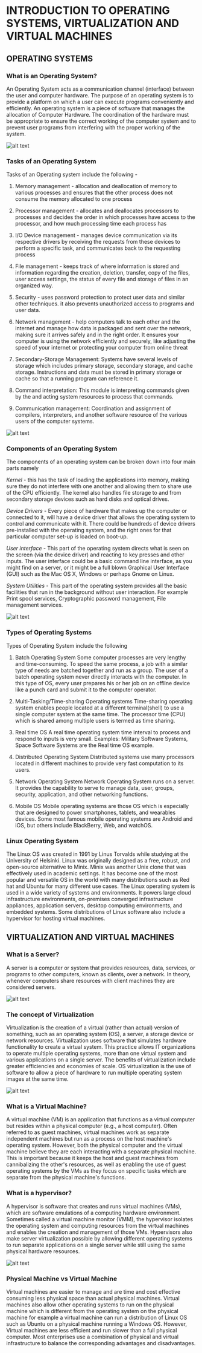 # INTRODUCTION TO OPERATING SYSTEMS, VIRTUALIZATION AND VIRTUAL MACHINES

## OPERATING SYSTEMS
### What is an Operating System?
An Operating System acts as a communication channel (interface) between the user and computer hardware. The purpose of an operating system is to provide a platform on which a user can execute programs conveniently and efficiently. An operating system is a piece of software that manages the allocation of Computer Hardware. The coordination of the hardware must be appropriate to ensure the correct working of the computer system and to prevent user programs from interfering with the proper working of the system. 

![alt text](Images/os1.png)


 ### Tasks of an Operating System
Tasks of an Operating system include the following - 
1. Memory management - allocation and deallocation of memory to various processes and ensures that the other process does not consume the memory allocated to one process

2. Processor management - allocates and deallocates processors to processes and decides the order in which processes have access to the processor, and how much processing time each process has

3. I/O Device management - manages device communication via its respective drivers by receiving the requests from these devices to perform a specific task, and communicates back to the requesting process

4. File management - keeps track of where information is stored and information regarding the creation, deletion, transfer, copy of the files, user access settings, the status of every file and storage of files in an organized way. 

5. Security - uses password protection to protect user data and similar other techniques. it also prevents unauthorized access to programs and user data.

6. Network management - help computers talk to each other and the internet and manage how data is packaged and sent over the network, making sure it arrives safely and in the right order. It ensures your computer is using the network efficiently and securely, like adjusting the speed of your internet or protecting your computer from online threat

7. Secondary-Storage Management: Systems have several levels of storage which includes primary storage, secondary storage, and cache storage. Instructions and data must be stored in primary storage or cache so that a running program can reference it. 

8. Command interpretation: This module is interpreting commands given by the and acting system resources to process that commands.

9. Communication management: Coordination and assignment of compilers, interpreters, and another software resource of the various users of the computer systems.

![alt text](Images/OS.png)

 ### Components of an Operating System
The components of an operating system can be broken down into four main parts namely

*Kernel* - this has the task of loading the applications into memory, making sure they do not interfere with one another and allowing them to share use of the CPU efficiently. The kernel also handles file storage to and from secondary storage devices such as hard disks and optical drives.

*Device Drivers* - Every piece of hardware that makes up the computer or connected to it, will have a device driver that allows the operating system to control and communicate with it. There could be hundreds of device drivers pre-installed with the operating system, and the right ones for that particular computer set-up is loaded on boot-up.

*User interface* - This part of the operating system directs what is seen on the screen (via the device driver) and reacting to key presses and other inputs. The user interface could be a basic command line interface, as you might find on a server, or it might be a full blown Graphical User Interface (GUI) such as the Mac OS X, Windows or perhaps Gnome on Linux.

*System Utilities* - This part of the operating system provides all the basic facilities that run in the background without user interaction. For example Print spool services, Cryptographic password management, File management services. 

![alt text](Images/components.png)

### Types of Operating Systems
Types of Operating System include the following 

1. Batch Operating System
Some computer processes are very lengthy and time-consuming. To speed the same process, a job with a similar type of needs are batched together and run as a group. The user of a batch operating system never directly interacts with the computer. In this type of OS, every user prepares his or her job on an offline device like a punch card and submit it to the computer operator.

2. Multi-Tasking/Time-sharing Operating systems
Time-sharing operating system enables people located at a different terminal(shell) to use a single computer system at the same time. The processor time (CPU) which is shared among multiple users is termed as time sharing.

3. Real time OS
A real time operating system time interval to process and respond to inputs is very small. Examples: Military Software Systems, Space Software Systems are the Real time OS example.

4. Distributed Operating System
Distributed systems use many processors located in different machines to provide very fast computation to its users.

5. Network Operating System
Network Operating System runs on a server. It provides the capability to serve to manage data, user, groups, security, application, and other networking functions.

6. Mobile OS
Mobile operating systems are those OS which is especially that are designed to power smartphones, tablets, and wearables devices. Some most famous mobile operating systems are Android and iOS, but others include BlackBerry, Web, and watchOS.


### Linux Operating System
The Linux OS was created in 1991 by Linus Torvalds while studying at the University of Helsinki. Linux was originally designed as a free, robust, and open-source alternative to Minix. Minix was another Unix clone that was effectively used in academic settings. It has become one of the most popular and versatile OS in the world with many distributions such as Red hat and Ubuntu for many different use cases. The Linux operating system is used in a wide variety of systems and environments. It powers large cloud infrastructure environments, on-premises converged infrastructure appliances, application servers, desktop computing environments, and embedded systems. Some distributions of Linux software also include a hypervisor for hosting virtual machines.


## VIRTUALIZATION AND VIRTUAL MACHINES
### What is a Server?
A server is a computer or system that provides resources, data, services, or programs to other computers, known as clients, over a network. In theory, whenever computers share resources with client machines they are considered servers. 

![alt text](Images/server.png)

 ### The concept of Virtualization
Virtualization is the creation of a virtual (rather than actual) version of something, such as an operating system (OS), a server, a storage device or network resources. Virtualization uses software that simulates hardware functionality to create a virtual system. This practice allows IT organizations to operate multiple operating systems, more than one virtual system and various applications on a single server. The benefits of virtualization include greater efficiencies and economies of scale. OS virtualization is the use of software to allow a piece of hardware to run multiple operating system images at the same time. 

![alt text](Images/VM.png)

### What is a Virtual Machine?
A virtual machine (VM) is an application that functions as a virtual computer but resides within a physical computer (e.g., a host computer). Often referred to as guest machines, virtual machines work as separate independent machines but run as a process on the host machine's operating system. However, both the physical computer and the virtual machine believe they are each interacting with a separate physical machine. This is important because it keeps the host and guest machines from cannibalizing the other's resources, as well as enabling the use of guest operating systems by the VMs as they focus on specific tasks which are separate from the physical machine's functions.


### What is a hypervisor?
A hypervisor is software that creates and runs virtual machines (VMs), which are software emulations of a computing hardware environment. Sometimes called a virtual machine monitor (VMM), the hypervisor isolates the operating system and computing resources from the virtual machines and enables the creation and management of those VMs. Hypervisors also make server virtualization possible by allowing different operating systems to run separate applications on a single server while still using the same physical hardware resources.

![alt text](Images/Hypervisor.png)


### Physical Machine vs Virtual Machine
Virtual machines are easier to manage and are time and cost effective consuming less physical space than actual physical machines. Virtual machines also allow other operating systems to run on the physical machine which is different from the operating system on the physical machine for example a virtual machine can run a distribution of Linux OS such as Ubuntu on a physical machine running a Windows OS. However, Virtual machines are less efficient and run slower than a full physical computer. Most enterprises use a combination of physical and virtual infrastructure to balance the corresponding advantages and disadvantages. 